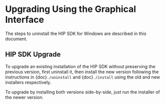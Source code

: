# Upgrading Using the Graphical Interface

The steps to uninstall the HIP SDK for Windows are described in this document.

## HIP SDK Upgrade

To upgrade an existing installation of the HIP SDK without preserving the
previous version, first uninstall it, then install the new version following the
instructions in {doc}`./uninstall` and
{doc}`./install` using the old and new installers
respectively.

To upgrade by installing both versions side-by-side, just run the installer of
the newer version.
